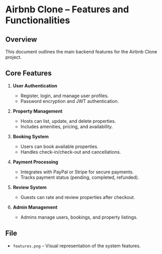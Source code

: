 # Airbnb Clone – Features and Functionalities

## Overview
This document outlines the main backend features for the Airbnb Clone project.

## Core Features
1. **User Authentication**
   - Register, login, and manage user profiles.
   - Password encryption and JWT authentication.

2. **Property Management**
   - Hosts can list, update, and delete properties.
   - Includes amenities, pricing, and availability.

3. **Booking System**
   - Users can book available properties.
   - Handles check-in/check-out and cancellations.

4. **Payment Processing**
   - Integrates with PayPal or Stripe for secure payments.
   - Tracks payment status (pending, completed, refunded).

5. **Review System**
   - Guests can rate and review properties after checkout.

6. **Admin Management**
   - Admins manage users, bookings, and property listings.

## File
- `features.png` – Visual representation of the system features.
